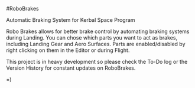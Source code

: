 #RoboBrakes

Automatic Braking System for Kerbal Space Program

Robo Brakes allows for better brake control by automating braking systems during Landing. You can chose which parts you want to act as brakes, including Landing Gear and Aero Surfaces. Parts are enabled/disabled by right clicking on them in the Editor or during Flight.

This project is in heavy development so please check the To-Do log or the Version History for constant updates on RoboBrakes.

=)
